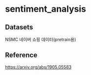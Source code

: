 # sentiment_analysis
## Datasets
NSMC
네이버 쇼핑 데이터(pretrain용)
## Reference
https://arxiv.org/abs/1905.05583
